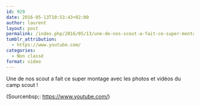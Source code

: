 ```yaml
---
id: 929
date: 2016-05-13T10:53:43+02:00
author: laurent
layout: post
permalink: /index.php/2016/05/13/une-de-nos-scout-a-fait-ce-super-montage-avec-les/
tumblr_attribution:
  - https://www.youtube.com/
categories:
  - Non classé
format: video
---
```

Une de nos scout a fait ce super montage avec les photos et vidéos du camp scout !

<div class="attribution">
  (<span>Sourcenbsp;:</span> <a href="https://www.youtube.com/">https://www.youtube.com/</a>)
</div>